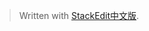 


> Written with [StackEdit中文版](https://stackedit.cn/).


<!--stackedit_data:
eyJoaXN0b3J5IjpbLTk3MTk2NjczNyw0NDA5MDU2MTldfQ==
-->